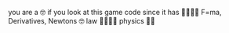 you are a 🤓 if you look at this game code since it has 🔬🔬🤓🤓 F=ma, Derivatives, Newtons 🤓 law 👮‍♀️👮‍♀️ physics 🤏🤏
